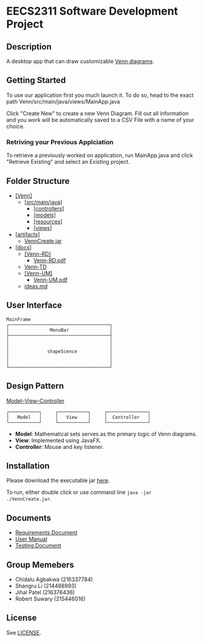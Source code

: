 ﻿# EECS2311 Software Development Project

## Description

A desktop app that can draw customizable [Venn diagrams](https://en.wikipedia.org/wiki/Venn_diagram).

## Getting Started

To use our application first you much launch it. To do so, head to the exact path Venn/src/main/java/views/MainApp.java

Click "Create New" to create a new Venn Diagram. Fill out all information and you work will be automatically saved to a CSV File with a name of your choice.

### Retriving your Previous Applciation

To retrieve a previously worked on application, run MainApp.java and click "Retrieve Existing" and select an Existing project.
 

## Folder Structure
* [[Venn]](/Venn)
  * [[src/main/java]](/Venn/src/main/java)
    * [[controllers]](/Venn/src/main/java/controllers)
    * [[models]](/Venn/src/main/java/models)
    * [[resources]](/Venn/src/main/java/resources)
    * [[views]](/Venn/src/main/java/views)
* [[artifacts]](/artifacts)
  * [VennCreate.jar](/artifacts/VennCreate.jar)
* [[docs]](/docs)
  * [[Venn-RD]](/docs/Venn-RD)
    * [Venn-RD.pdf](/docs/Venn-RD/Venn-RD.pdf)
  * [Venn-TD](/docs/Venn-TD.pdf)
  * [[Venn-UM]](/docs/Venn-UM)
    * [Venn-UM.pdf](/docs/Venn-UM/Venn-UM.pdf)
  * [ideas.md](/docs/ideas.md)

## User Interface
```
MainFrame
┌─────────────────────────────────────┐
│               MenuBar               │
├─────────────────────────────────────┤
│                                     │
│                                     │
│              shapeScence            │
│                                     │
│                                     │
└─────────────────────────────────────┘
```
## Design Pattern

[Model–View–Controller](https://en.wikipedia.org/wiki/Model%E2%80%93view%E2%80%93controller)

```
┌───────────┐     ┌───────────┐     ┌───────────────┐
│   Model   │     │   View    │     │  Controller   │
└───────────┘     └───────────┘     └───────────────┘
```

* **Model**: Mathematical sets serves as the primary logic of Venn diagrams.
* **View**: Implemented using JavaFX.
* **Controller**: Mouse and key listener.

## Installation

Please download the executable jar [here](/artifacts/VennCreate.jar).

To run, either double click or use command line `java -jar ./VennCreate.jar`.

## Documents

* [Requirements Document](/docs/Venn-RD/Venn-RD.pdf)
* [User Manual](/docs/Venn-UM/Venn-UM.pdf)
* [Testing Document](/docs/Venn-TD.pdf)

## Group Memebers
* Chidalu Agbakwa (216337784)
* Shangru Li (214488993)
* Jihal Patel (216376436)
* Robert Suwary (215446016)

## License

See [LICENSE](/LICENSE).
